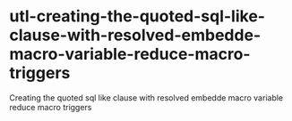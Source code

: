 # utl-creating-the-quoted-sql-like-clause-with-resolved-embedde-macro-variable-reduce-macro-triggers
Creating the quoted sql like clause with resolved embedde macro variable reduce macro triggers
